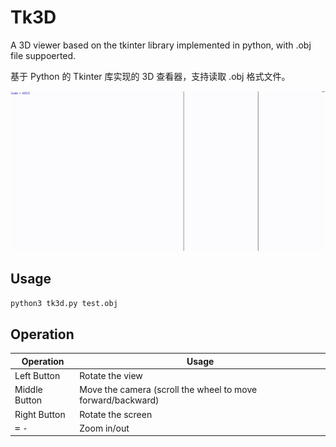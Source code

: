 # Tk3D

A 3D viewer based on the tkinter library implemented in python, with .obj file suppoerted.

基于 Python 的 Tkinter 库实现的 3D 查看器，支持读取 .obj 格式文件。

![screenshot](/screenshot.gif)

## Usage

```sh
python3 tk3d.py test.obj
```

## Operation

| Operation | Usage |
| --- | --- |
| Left Button | Rotate the view |
| Middle Button | Move the camera (scroll the wheel to move forward/backward) |
| Right Button | Rotate the screen |
| <kbd>=</kbd> <kbd>-</kbd> | Zoom in/out |
